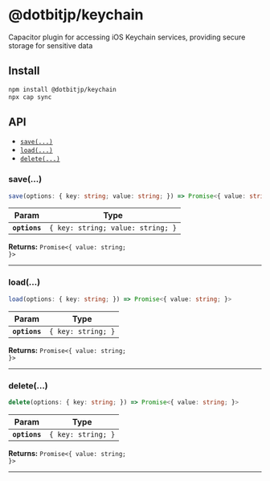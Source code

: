 # @dotbitjp/keychain

Capacitor plugin for accessing iOS Keychain services, providing secure storage for sensitive data

## Install

```bash
npm install @dotbitjp/keychain
npx cap sync
```

## API

<docgen-index>

* [`save(...)`](#save)
* [`load(...)`](#load)
* [`delete(...)`](#delete)

</docgen-index>

<docgen-api>
<!--Update the source file JSDoc comments and rerun docgen to update the docs below-->

### save(...)

```typescript
save(options: { key: string; value: string; }) => Promise<{ value: string; }>
```

| Param         | Type                                         |
| ------------- | -------------------------------------------- |
| **`options`** | <code>{ key: string; value: string; }</code> |

**Returns:** <code>Promise&lt;{ value: string; }&gt;</code>

--------------------


### load(...)

```typescript
load(options: { key: string; }) => Promise<{ value: string; }>
```

| Param         | Type                          |
| ------------- | ----------------------------- |
| **`options`** | <code>{ key: string; }</code> |

**Returns:** <code>Promise&lt;{ value: string; }&gt;</code>

--------------------


### delete(...)

```typescript
delete(options: { key: string; }) => Promise<{ value: string; }>
```

| Param         | Type                          |
| ------------- | ----------------------------- |
| **`options`** | <code>{ key: string; }</code> |

**Returns:** <code>Promise&lt;{ value: string; }&gt;</code>

--------------------

</docgen-api>
